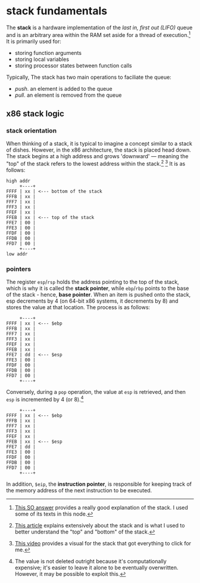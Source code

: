 # stack fundamentals

The **stack** is a hardware implementation of the *last in, first out (LIFO)* queue and is an arbitrary area within the RAM set aside for a thread of execution.[^1] It is primarily used for:
- storing function arguments
- storing local variables
- storing processor states between function calls

Typically, The stack has two main operations to faciliate the queue:
- *push*. an element is added to the queue
- *pull*. an element is removed from the queue

## x86 stack logic

### stack orientation

When thinking of a stack, it is typical to imagine a concept similar to a stack of dishes. However, in the x86 architecture, the stack is placed head down. The stack begins at a high address and grows 'downward' — meaning the "top" of the stack refers to the lowest address within the stack.[^2] [^3] It is as follows:

```
high addr
     +----+
FFFF | xx | <--- bottom of the stack
FFFB | xx |
FFF7 | xx |
FFF3 | xx |
FFEF | xx |
FFEB | xx | <--- top of the stack
FFE7 | 00 |
FFE3 | 00 |
FFDF | 00 |
FFDB | 00 |
FFD7 | 00 |
     +----+
low addr
```

### pointers

The register `esp`/`rsp` holds the address pointing to the top of the stack, which is why it is called the **stack pointer**, while `ebp`/`rbp` points to the base of the stack - hence, **base pointer**. When an item is pushed onto the stack, esp decrements by 4 (on 64-bit x86 systems, it decrements by 8) and stores the value at that location. The process is as follows:

```
     +----+
FFFF | xx | <--- $ebp
FFFB | xx |
FFF7 | xx |
FFF3 | xx |
FFEF | xx |
FFEB | xx |
FFE7 | dd | <--- $esp
FFE3 | 00 |
FFDF | 00 |
FFDB | 00 |
FFD7 | 00 |
     +----+
```

Conversely, during a `pop` operation, the value at `esp` is retrieved, and then `esp` is incremented by 4 (or 8).[^4]

```
     +----+
FFFF | xx | <--- $ebp
FFFB | xx |
FFF7 | xx |
FFF3 | xx |
FFEF | xx |
FFEB | xx | <--- $esp
FFE7 | dd |
FFE3 | 00 |
FFDF | 00 |
FFDB | 00 |
FFD7 | 00 |
     +----+
```

In addition, `$eip`, the **instruction pointer**, is responsible for keeping track of the memory address of the next instruction to be executed.


[^1]: [This SO answer](https://stackoverflow.com/a/80113) provides a really good explanation of the stack. I used some of its texts in this node.
[^2]: [This article](https://eli.thegreenplace.net/2011/02/04/where-the-top-of-the-stack-is-on-x86/) explains extensively about the stack and is what I used to better understand the "top" and "bottom" of the stack.
[^3]: [This video](https://www.youtube.com/watch?v=RU5vUIl1vRs) provides a visual for the stack that got everything to click for me.
[^4]: The value is not deleted outright because it's computationally expensive; it's easier to leave it alone to be eventually overwritten. However, it may be possible to exploit this.
